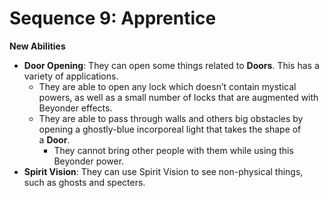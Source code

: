 # Sequence 9: Apprentice
**New Abilities**
- **Door Opening**: They can open some things related to **Doors**. This has a variety of applications.
    - They are able to open any lock which doesn’t contain mystical powers, as well as a small number of locks that are augmented with Beyonder effects.
    - They are able to pass through walls and others big obstacles by opening a ghostly-blue incorporeal light that takes the shape of a **Door**.
        - They cannot bring other people with them while using this Beyonder power.
- **Spirit Vision**: They can use Spirit Vision to see non-physical things, such as ghosts and specters.